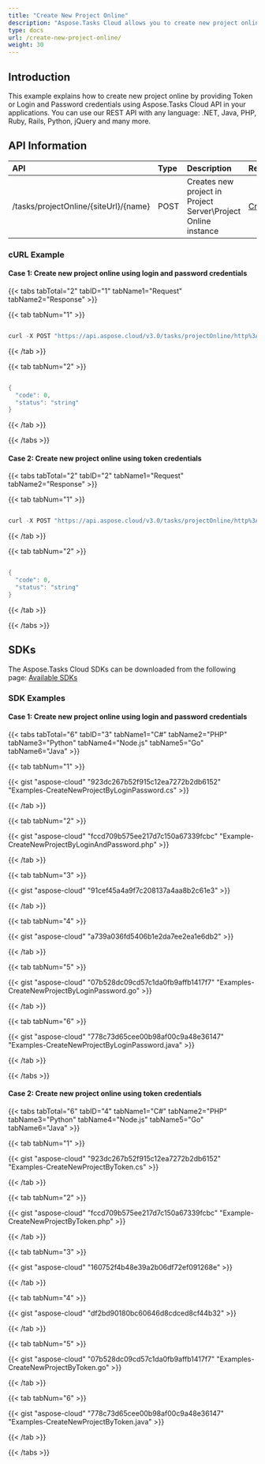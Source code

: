 ```yaml
---
title: "Create New Project Online"
description: "Aspose.Tasks Cloud allows you to create new project online in MPP, MPT and XML. Moreover, our REST API can be used with nearly all languages like .NET, Node.JS, Python, PHP, Go, Java and many more."
type: docs
url: /create-new-project-online/
weight: 30
---
```


## **Introduction**
This example explains how to create new project online by providing Token or Login and Password credentials using Aspose.Tasks Cloud API in your applications. You can use our REST API with any language: .NET, Java, PHP, Ruby, Rails, Python, jQuery and many more.
## **API Information**

|**API**|**Type**|**Description**|**Resource Link**|
| :- | :- | :- | :- |
|/tasks/projectOnline/{siteUrl}/{name}|POST|Creates new project in Project Server\Project Online instance|[CreateNewProject](https://apireference.aspose.cloud/tasks/#/TasksProjectOnline/CreateNewProject)|
### **cURL Example**
#### **Case 1:** **Create new project online using login and password credentials**

{{< tabs tabTotal="2" tabID="1" tabName1="Request" tabName2="Response" >}}

{{< tab tabNum="1" >}}

```java

curl -X POST "https://api.aspose.cloud/v3.0/tasks/projectOnline/http%3A%2F%2Fproject_server_instance.local%2Fsites%2Fpwa/NewProductDev.mpp?userName=SomeLogin" -H "accept: application/json" -H "x-sharepoint-password: SomePassword" -H "Content-Type: application/json" -H "x-aspose-client: Containerize.Swagger" -d "{ \"projectName\": \"string\", \"projectGuid\": \"string\", \"timeout\": \"string\", \"pollingInterval\": \"string\"}"

```

{{< /tab >}}

{{< tab tabNum="2" >}}

```java

{
  "code": 0,
  "status": "string"
}

```

{{< /tab >}}

{{< /tabs >}}

#### **Case 2:** **Create new project online using token credentials**

{{< tabs tabTotal="2" tabID="2" tabName1="Request" tabName2="Response" >}}

{{< tab tabNum="1" >}}

```java

curl -X POST "https://api.aspose.cloud/v3.0/tasks/projectOnline/http%3A%2F%2Fproject_server_instance.local%2Fsites%2Fpwa/NewProductDev.mpp" -H "accept: application/json" -H "x-project-online-token: SOMESECRETTOKEN" -H "Content-Type: application/json" -H "x-aspose-client: Containerize.Swagger" -d "{ \"projectName\": \"string\", \"projectGuid\": \"string\", \"timeout\": \"string\", \"pollingInterval\": \"string\"}"

```

{{< /tab >}}

{{< tab tabNum="2" >}}

```java

{
  "code": 0,
  "status": "string"
}

```

{{< /tab >}}

{{< /tabs >}}
## **SDKs**
The Aspose.Tasks Cloud SDKs can be downloaded from the following page: [Available SDKs](/tasks/available-sdks/)
### **SDK Examples**
#### **Case 1:** **Create new project online using login and password credentials**

{{< tabs tabTotal="6" tabID="3" tabName1="C#" tabName2="PHP" tabName3="Python" tabName4="Node.js" tabName5="Go" tabName6="Java" >}}

{{< tab tabNum="1" >}}

{{< gist "aspose-cloud" "923dc267b52f915c12ea7272b2db6152" "Examples-CreateNewProjectByLoginPassword.cs" >}}

{{< /tab >}}

{{< tab tabNum="2" >}}

{{< gist "aspose-cloud" "fccd709b575ee217d7c150a67339fcbc" "Example-CreateNewProjectByLoginAndPassword.php" >}}

{{< /tab >}}

{{< tab tabNum="3" >}}

{{< gist "aspose-cloud" "91cef45a4a9f7c208137a4aa8b2c61e3" >}}

{{< /tab >}}

{{< tab tabNum="4" >}}

{{< gist "aspose-cloud" "a739a036fd5406b1e2da7ee2ea1e6db2" >}}

{{< /tab >}}

{{< tab tabNum="5" >}}

{{< gist "aspose-cloud" "07b528dc09cd57c1da0fb9affb1417f7" "Examples-CreateNewProjectByLoginPassword.go" >}}

{{< /tab >}}

{{< tab tabNum="6" >}}

{{< gist "aspose-cloud" "778c73d65cee00b98af00c9a48e36147" "Examples-CreateNewProjectByLoginPassword.java" >}}

{{< /tab >}}

{{< /tabs >}}

#### **Case 2:** **Create new project online using token credentials**

{{< tabs tabTotal="6" tabID="4" tabName1="C#" tabName2="PHP" tabName3="Python" tabName4="Node.js" tabName5="Go" tabName6="Java" >}}

{{< tab tabNum="1" >}}

{{< gist "aspose-cloud" "923dc267b52f915c12ea7272b2db6152" "Examples-CreateNewProjectByToken.cs" >}}

{{< /tab >}}

{{< tab tabNum="2" >}}

{{< gist "aspose-cloud" "fccd709b575ee217d7c150a67339fcbc" "Example-CreateNewProjectByToken.php" >}}

{{< /tab >}}

{{< tab tabNum="3" >}}

{{< gist "aspose-cloud" "160752f4b48e39a2b06df72ef091268e" >}}

{{< /tab >}}

{{< tab tabNum="4" >}}

{{< gist "aspose-cloud" "df2bd90180bc60646d8cdced8cf44b32" >}}

{{< /tab >}}

{{< tab tabNum="5" >}}

{{< gist "aspose-cloud" "07b528dc09cd57c1da0fb9affb1417f7" "Examples-CreateNewProjectByToken.go" >}}

{{< /tab >}}

{{< tab tabNum="6" >}}

{{< gist "aspose-cloud" "778c73d65cee00b98af00c9a48e36147" "Examples-CreateNewProjectByToken.java" >}}

{{< /tab >}}

{{< /tabs >}}

